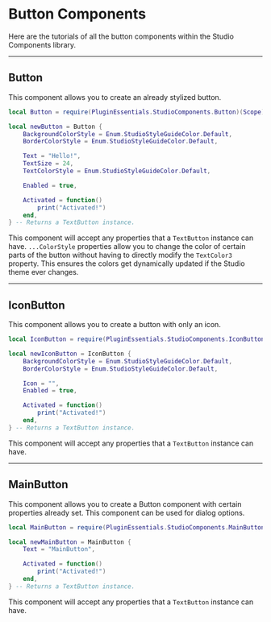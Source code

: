 # Button Components

Here are the tutorials of all the button components within the Studio Components library.

-----

## Button

This component allows you to create an already stylized button.

```lua
local Button = require(PluginEssentials.StudioComponents.Button)(Scope)

local newButton = Button {
	BackgroundColorStyle = Enum.StudioStyleGuideColor.Default,
	BorderColorStyle = Enum.StudioStyleGuideColor.Default,

    Text = "Hello!",
    TextSize = 24,
    TextColorStyle = Enum.StudioStyleGuideColor.Default,

    Enabled = true,

    Activated = function()
        print("Activated!")
    end,
} -- Returns a TextButton instance.
```

This component will accept any properties that a `TextButton` instance can have.
`...ColorStyle` properties allow you to change the color of certain parts of the button without having to directly modify the `TextColor3` property. This ensures the colors get dynamically updated if the Studio theme ever changes.

-----

## IconButton

This component allows you to create a button with only an icon.

```lua
local IconButton = require(PluginEssentials.StudioComponents.IconButton)(Scope)

local newIconButton = IconButton {
	BackgroundColorStyle = Enum.StudioStyleGuideColor.Default,
	BorderColorStyle = Enum.StudioStyleGuideColor.Default,

    Icon = "",
    Enabled = true,

    Activated = function()
        print("Activated!")
    end,
} -- Returns a TextButton instance.
```

This component will accept any properties that a `TextButton` instance can have.

-----

## MainButton

This component allows you to create a Button component with certain properties already set. This component can be used for dialog options.

```lua
local MainButton = require(PluginEssentials.StudioComponents.MainButton)(Scope)

local newMainButton = MainButton {
    Text = "MainButton",

    Activated = function()
        print("Activated!")
    end,
} -- Returns a TextButton instance.
```

This component will accept any properties that a `TextButton` instance can have.



